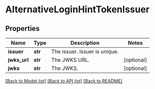 # AlternativeLoginHintTokenIssuer

## Properties
Name | Type | Description | Notes
------------ | ------------- | ------------- | -------------
**issuer** | **str** | The issuer. Issuer is unique. | 
**jwks_url** | **str** | The JWKS URL. | [optional] 
**jwks** | **str** | The JWKS. | [optional] 

[[Back to Model list]](../README.md#documentation-for-models) [[Back to API list]](../README.md#documentation-for-api-endpoints) [[Back to README]](../README.md)


